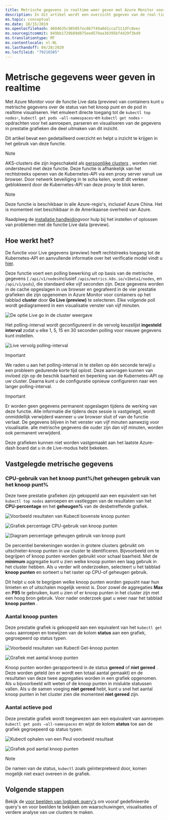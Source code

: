 ```yaml
---
title: Metrische gegevens in realtime weer geven met Azure Monitor voor containers | Microsoft Docs
description: In dit artikel wordt een overzicht gegeven van de real-time weergave van metrische gegevens zonder kubectl te gebruiken met Azure Monitor voor containers.
ms.topic: conceptual
ms.date: 10/15/2019
ms.openlocfilehash: 4604635c985057ec0b7f49a0d1cca7111dfc8eec
ms.sourcegitcommit: 849bb1729b89d075eed579aa36395bf4d29f3bd9
ms.translationtype: MT
ms.contentlocale: nl-NL
ms.lasthandoff: 04/28/2020
ms.locfileid: "79216585"
---
```

# <a name="how-to-view-metrics-in-real-time"></a>Metrische gegevens weer geven in realtime

Met Azure Monitor voor de functie Live data (preview) van containers kunt u metrische gegevens over de status van het knoop punt en de pod in realtime visualiseren. Het emuleert directe toegang tot de `kubectl top nodes`-, `kubectl get pods –all-namespaces`-en `kubectl get nodes` -opdrachten voor het aanroepen, parseren en visualiseren van de gegevens in prestatie grafieken die deel uitmaken van dit inzicht. 

Dit artikel bevat een gedetailleerd overzicht en helpt u inzicht te krijgen in het gebruik van deze functie.  

>[!NOTE]
>AKS-clusters die zijn ingeschakeld als [persoonlijke clusters](https://azure.microsoft.com/updates/aks-private-cluster/) , worden niet ondersteund met deze functie. Deze functie is afhankelijk van het rechtstreeks openen van de Kubernetes-API via een proxy server vanuit uw browser. Door netwerk beveiliging in te scha kelen, wordt dit verkeer geblokkeerd door de Kubernetes-API van deze proxy te blok keren. 

>[!NOTE]
>Deze functie is beschikbaar in alle Azure-regio's, inclusief Azure China. Het is momenteel niet beschikbaar in de Amerikaanse overheid van Azure.

Raadpleeg de [installatie handleiding](container-insights-livedata-setup.md)voor hulp bij het instellen of oplossen van problemen met de functie Live data (preview).

## <a name="how-it-works"></a>Hoe werkt het? 

De functie voor Live gegevens (preview) heeft rechtstreeks toegang tot de Kubernetes-API en aanvullende informatie over het verificatie model vindt u [hier](https://kubernetes.io/docs/concepts/overview/kubernetes-api/). 

Deze functie voert een polling bewerking uit op basis van de metrische gegevens ( `/api/v1/nodes`inclusief `/apis/metrics.k8s.io/v1beta1/nodes`, en `/api/v1/pods`), die standaard elke vijf seconden zijn. Deze gegevens worden in de cache opgeslagen in uw browser en gegrafeerd in de vier prestatie grafieken die zijn opgenomen in Azure Monitor voor containers op het tabblad **cluster** door **Go Live (preview)** te selecteren. Elke volgende poll wordt gediagrameerd in een visualisatie venster van vijf minuten. 

![De optie Live go in de cluster weergave](./media/container-insights-livedata-metrics/cluster-view-go-live-example-01.png)

Het polling-interval wordt geconfigureerd in de vervolg keuzelijst **ingesteld interval** zodat u elke 1, 5, 15 en 30 seconden polling voor nieuwe gegevens kunt instellen. 

![Live vervolg polling-interval](./media/container-insights-livedata-metrics/cluster-view-polling-interval-dropdown.png)

>[!IMPORTANT]
>We raden u aan het polling-interval in te stellen op één seconde terwijl u een probleem gedurende korte tijd oplost. Deze aanvragen kunnen van invloed zijn op de beschik baarheid en beperking van de Kubernetes-API op uw cluster. Daarna kunt u de configuratie opnieuw configureren naar een langer polling-interval. 

>[!IMPORTANT]
>Er worden geen gegevens permanent opgeslagen tijdens de werking van deze functie. Alle informatie die tijdens deze sessie is vastgelegd, wordt onmiddellijk verwijderd wanneer u uw browser sluit of van de functie verlaat. De gegevens blijven in het venster van vijf minuten aanwezig voor visualisatie. alle metrische gegevens die ouder zijn dan vijf minuten, worden ook permanent verwijderd.

Deze grafieken kunnen niet worden vastgemaakt aan het laatste Azure-dash board dat u in de Live-modus hebt bekeken.

## <a name="metrics-captured"></a>Vastgelegde metrische gegevens

### <a name="node-cpu-utilization---node-memory-utilization-"></a>CPU-gebruik van het knoop punt%/het geheugen gebruik van het knoop punt% 

Deze twee prestatie grafieken zijn gekoppeld aan een equivalent van het `kubectl top nodes` aanroepen en vastleggen van de resultaten van het **CPU-percentage** en het **geheugen%** van de desbetreffende grafiek. 

![Voorbeeld resultaten van Kubectl bovenste knoop punten](./media/container-insights-livedata-metrics/kubectl-top-nodes-example.png)

![Grafiek percentage CPU-gebruik van knoop punten](./media/container-insights-livedata-metrics/cluster-view-node-cpu-util.png)

![Diagram percentage geheugen gebruik van knoop punt](./media/container-insights-livedata-metrics/cluster-view-node-memory-util.png)

De percentiel berekeningen worden in grotere clusters gebruikt om uitschieter-knoop punten in uw cluster te identificeren. Bijvoorbeeld om te begrijpen of knoop punten worden gebruikt voor schaal baarheid. Met de **minimum** aggregatie kunt u zien welke knoop punten een laag gebruik in het cluster hebben. Als u verder wilt onderzoeken, selecteert u het tabblad **knoop punten** en sorteert u het raster op CPU-of geheugen gebruik.

Dit helpt u ook te begrijpen welke knoop punten worden gepusht naar hun limieten en of uitschalen mogelijk vereist is. Door zowel de aggregaties **Max** en **P95** te gebruiken, kunt u zien of er knoop punten in het cluster zijn met een hoog bron gebruik. Voor nader onderzoek gaat u weer naar het tabblad **knoop punten** .

### <a name="node-count"></a>Aantal knoop punten

Deze prestatie grafiek is gekoppeld aan een equivalent van het `kubectl get nodes` aanroepen en toewijzen van de kolom **status** aan een grafiek, gegroepeerd op status typen.

![Voorbeeld resultaten van Kubectl Get-knoop punten](./media/container-insights-livedata-metrics/kubectl-get-nodes-example.png)

![Grafiek met aantal knoop punten](./media/container-insights-livedata-metrics/cluster-view-node-count-01.png)

Knoop punten worden gerapporteerd in de status **gereed** of **niet gereed** . Deze worden geteld (en er wordt een totaal aantal gemaakt) en de resultaten van deze twee aggregaties worden in een grafiek opgenomen.
Als u bijvoorbeeld wilt weten of de knoop punten in mislukte statussen vallen. Als u de samen voeging **niet gereed** hebt, kunt u snel het aantal knoop punten in het cluster zien die momenteel **niet gereed** zijn.

### <a name="active-pod-count"></a>Aantal actieve pod

Deze prestatie grafiek wordt toegewezen aan een equivalent van aanroepen `kubectl get pods –all-namespaces` en wijst de kolom **status** toe aan de grafiek gegroepeerd op status typen.

![Kubectl ophalen van een Peul voorbeeld resultaat](./media/container-insights-livedata-metrics/kubectl-get-pods-example.png)

![Grafiek pod aantal knoop punten](./media/container-insights-livedata-metrics/cluster-view-node-pod-count.png)

>[!NOTE]
>De namen van de status, `kubectl` zoals geïnterpreteerd door, komen mogelijk niet exact overeen in de grafiek. 

## <a name="next-steps"></a>Volgende stappen

Bekijk de [voor beelden van logboek query's](container-insights-log-search.md#search-logs-to-analyze-data) om vooraf gedefinieerde query's en voor beelden te bekijken om waarschuwingen, visualisaties of verdere analyse van uw clusters te maken.
